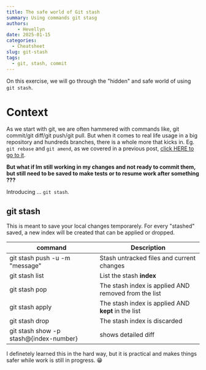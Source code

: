 ```yaml
---
title: The safe world of Git stash
summary: Using commands git stasg
authors:
    - Hevellyn
date: 2025-01-15
categories:
  - Cheatsheet
slug: git-stash
tags:
  - git, stash, commit
---
```

On this exercise, we will go through the "hidden" and safe world of using `git stash`. 
<!-- more -->

# Context
As we start with git, we are often hammered with commands like, git commit/git diff/git push/git pull.
But when it comes to real life usage in a big repository and hundreds branches, there is a whole more that kicks in.
Eg. `git rebase` and `git amend`, as we covered in a previous post, [click HERE to go to it](./git-operations.md).

**But what if Im still working in my changes and not ready to commit them, but still need to be saved to make tests or to resume work after something ???**

Introducing ... `git stash`.

## git stash
This is meant to save your local changes temporarely. For every "stashed" saved, a new index will be created that can be applied or dropped.

| command | Description | 
|---|---|
| git stash push -u -m "message"| Stash untracked files and current changes |
| git stash list | List the stash **index** |
| git stash pop | The stash index is applied AND removed from the list |
| git stash apply | The stash index is applied AND **kept** in the list |
| git stash drop | The stash index is discarded |
| git stash show -p stash@{index-number} |  shows detailed diff |

I definetely learned this in the hard way, but it is practical and makes things safer while work is still in progress. 😁
